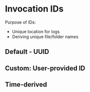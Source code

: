 # Invocation IDs

Purpose of IDs:
- Unique location for logs
- Deriving unique file/folder names

## Default - UUID

## Custom: User-provided ID

## Time-derived